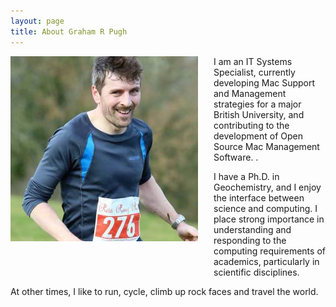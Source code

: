 ```yaml
---
layout: page
title: About Graham R Pugh
---
```


<img align="left" style="margin-right:25px;margin-bottom:50px" src="/assets/images/1506582_561159523982174_1717740710_n.jpg" />

I am an IT Systems Specialist, currently developing Mac Support and Management strategies for a major British University, and contributing to the development of Open Source Mac Management Software.  .

I have a Ph.D. in Geochemistry, and I enjoy the interface between science and computing.  I place strong importance in understanding and responding to the computing requirements of academics, particularly in scientific disciplines.    

At other times, I like to run, cycle, climb up rock faces and travel the world.

